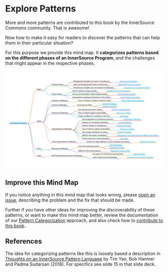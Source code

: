 # Explore Patterns

More and more patterns are contributed to this book by the InnerSource Commons community. That is awesome!

Now how to make it easy for readers to discover the patterns that can help them in their particular situation?

For this purpose we provide this mind map. It **categorizes patterns based on the different phases of an InnerSource Program**, and the challenges that might appear in the respective phases.

![Mind Map of InnerSource Patterns](../../pattern-categorization/innersource-program-mind-map.png)

## Improve this Mind Map

If you notice anything in this mind map that looks wrong, please [open an issue](https://github.com/InnerSourceCommons/InnerSourcePatterns/issues), describing the problem and the fix that should be made.

Further if you have other ideas for improving the discoverability of these patterns, or want to make this mind map better, review the documentation of our [Pattern Categorization](https://github.com/InnerSourceCommons/InnerSourcePatterns/blob/main/pattern-categorization/README.md) approach, and also check how to [contribute to this book](../../book/contribute.md).

## References

The idea for categorizing patterns like this is loosely based a description in [Thoughts on an InnerSource Pattern Language](https://drive.google.com/file/d/13AY8glCOdpLOVuz7cVD6QOB8d2xbHCS1/view) by Tim Yao, Bob Hanmer and Padma Sudarsan (2018). For specifics see slide 15 in that slide deck.
